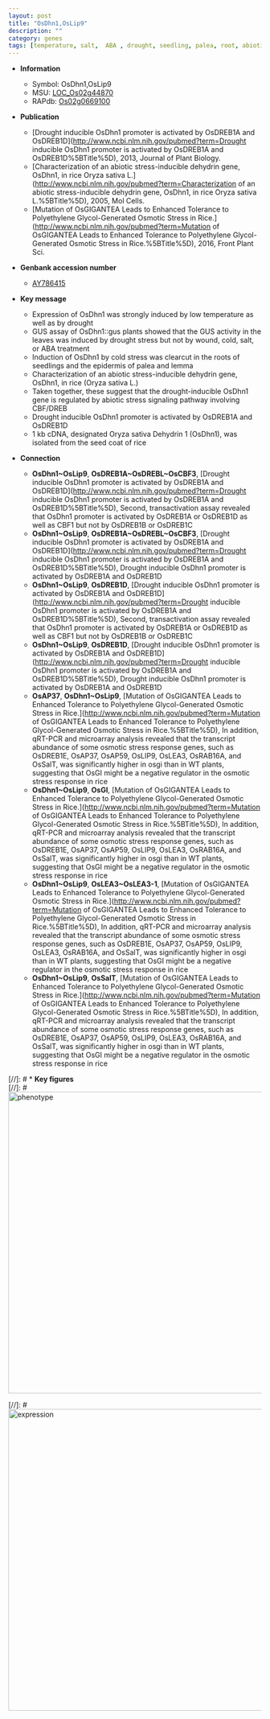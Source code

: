 ```yaml
---
layout: post
title: "OsDhn1,OsLip9"
description: ""
category: genes
tags: [temperature, salt,  ABA , drought, seedling, palea, root, abiotic stress, cold stress, lemma, seed]
---
```


* **Information**  
    + Symbol: OsDhn1,OsLip9  
    + MSU: [LOC_Os02g44870](http://rice.plantbiology.msu.edu/cgi-bin/ORF_infopage.cgi?orf=LOC_Os02g44870)  
    + RAPdb: [Os02g0669100](http://rapdb.dna.affrc.go.jp/viewer/gbrowse_details/irgsp1?name=Os02g0669100)  

* **Publication**  
    + [Drought inducible OsDhn1 promoter is activated by OsDREB1A and OsDREB1D](http://www.ncbi.nlm.nih.gov/pubmed?term=Drought inducible OsDhn1 promoter is activated by OsDREB1A and OsDREB1D%5BTitle%5D), 2013, Journal of Plant Biology.
    + [Characterization of an abiotic stress-inducible dehydrin gene, OsDhn1, in rice Oryza sativa L.](http://www.ncbi.nlm.nih.gov/pubmed?term=Characterization of an abiotic stress-inducible dehydrin gene, OsDhn1, in rice Oryza sativa L.%5BTitle%5D), 2005, Mol Cells.
    + [Mutation of OsGIGANTEA Leads to Enhanced Tolerance to Polyethylene Glycol-Generated Osmotic Stress in Rice.](http://www.ncbi.nlm.nih.gov/pubmed?term=Mutation of OsGIGANTEA Leads to Enhanced Tolerance to Polyethylene Glycol-Generated Osmotic Stress in Rice.%5BTitle%5D), 2016, Front Plant Sci.

* **Genbank accession number**  
    + [AY786415](http://www.ncbi.nlm.nih.gov/nuccore/AY786415)

* **Key message**  
    + Expression of OsDhn1 was strongly induced by low temperature as well as by drought
    + GUS assay of OsDhn1::gus plants showed that the GUS activity in the leaves was induced by drought stress but not by wound, cold, salt, or ABA treatment
    + Induction of OsDhn1 by cold stress was clearcut in the roots of seedlings and the epidermis of palea and lemma
    + Characterization of an abiotic stress-inducible dehydrin gene, OsDhn1, in rice (Oryza sativa L.)
    + Taken together, these suggest that the drought-inducible OsDhn1 gene is regulated by abiotic stress signaling pathway involving CBF/DREB
    + Drought inducible OsDhn1 promoter is activated by OsDREB1A and OsDREB1D
    + 1 kb cDNA, designated Oryza sativa Dehydrin 1 (OsDhn1), was isolated from the seed coat of rice

* **Connection**  
    + __OsDhn1~OsLip9__, __OsDREB1A~OsDREBL~OsCBF3__, [Drought inducible OsDhn1 promoter is activated by OsDREB1A and OsDREB1D](http://www.ncbi.nlm.nih.gov/pubmed?term=Drought inducible OsDhn1 promoter is activated by OsDREB1A and OsDREB1D%5BTitle%5D), Second, transactivation assay revealed that OsDhn1 promoter is activated by OsDREB1A or OsDREB1D as well as CBF1 but not by OsDREB1B or OsDREB1C
    + __OsDhn1~OsLip9__, __OsDREB1A~OsDREBL~OsCBF3__, [Drought inducible OsDhn1 promoter is activated by OsDREB1A and OsDREB1D](http://www.ncbi.nlm.nih.gov/pubmed?term=Drought inducible OsDhn1 promoter is activated by OsDREB1A and OsDREB1D%5BTitle%5D), Drought inducible OsDhn1 promoter is activated by OsDREB1A and OsDREB1D
    + __OsDhn1~OsLip9__, __OsDREB1D__, [Drought inducible OsDhn1 promoter is activated by OsDREB1A and OsDREB1D](http://www.ncbi.nlm.nih.gov/pubmed?term=Drought inducible OsDhn1 promoter is activated by OsDREB1A and OsDREB1D%5BTitle%5D), Second, transactivation assay revealed that OsDhn1 promoter is activated by OsDREB1A or OsDREB1D as well as CBF1 but not by OsDREB1B or OsDREB1C
    + __OsDhn1~OsLip9__, __OsDREB1D__, [Drought inducible OsDhn1 promoter is activated by OsDREB1A and OsDREB1D](http://www.ncbi.nlm.nih.gov/pubmed?term=Drought inducible OsDhn1 promoter is activated by OsDREB1A and OsDREB1D%5BTitle%5D), Drought inducible OsDhn1 promoter is activated by OsDREB1A and OsDREB1D
    + __OsAP37__, __OsDhn1~OsLip9__, [Mutation of OsGIGANTEA Leads to Enhanced Tolerance to Polyethylene Glycol-Generated Osmotic Stress in Rice.](http://www.ncbi.nlm.nih.gov/pubmed?term=Mutation of OsGIGANTEA Leads to Enhanced Tolerance to Polyethylene Glycol-Generated Osmotic Stress in Rice.%5BTitle%5D), In addition, qRT-PCR and microarray analysis revealed that the transcript abundance of some osmotic stress response genes, such as OsDREB1E, OsAP37, OsAP59, OsLIP9, OsLEA3, OsRAB16A, and OsSalT, was significantly higher in osgi than in WT plants, suggesting that OsGI might be a negative regulator in the osmotic stress response in rice
    + __OsDhn1~OsLip9__, __OsGI__, [Mutation of OsGIGANTEA Leads to Enhanced Tolerance to Polyethylene Glycol-Generated Osmotic Stress in Rice.](http://www.ncbi.nlm.nih.gov/pubmed?term=Mutation of OsGIGANTEA Leads to Enhanced Tolerance to Polyethylene Glycol-Generated Osmotic Stress in Rice.%5BTitle%5D), In addition, qRT-PCR and microarray analysis revealed that the transcript abundance of some osmotic stress response genes, such as OsDREB1E, OsAP37, OsAP59, OsLIP9, OsLEA3, OsRAB16A, and OsSalT, was significantly higher in osgi than in WT plants, suggesting that OsGI might be a negative regulator in the osmotic stress response in rice
    + __OsDhn1~OsLip9__, __OsLEA3~OsLEA3-1__, [Mutation of OsGIGANTEA Leads to Enhanced Tolerance to Polyethylene Glycol-Generated Osmotic Stress in Rice.](http://www.ncbi.nlm.nih.gov/pubmed?term=Mutation of OsGIGANTEA Leads to Enhanced Tolerance to Polyethylene Glycol-Generated Osmotic Stress in Rice.%5BTitle%5D), In addition, qRT-PCR and microarray analysis revealed that the transcript abundance of some osmotic stress response genes, such as OsDREB1E, OsAP37, OsAP59, OsLIP9, OsLEA3, OsRAB16A, and OsSalT, was significantly higher in osgi than in WT plants, suggesting that OsGI might be a negative regulator in the osmotic stress response in rice
    + __OsDhn1~OsLip9__, __OsSalT__, [Mutation of OsGIGANTEA Leads to Enhanced Tolerance to Polyethylene Glycol-Generated Osmotic Stress in Rice.](http://www.ncbi.nlm.nih.gov/pubmed?term=Mutation of OsGIGANTEA Leads to Enhanced Tolerance to Polyethylene Glycol-Generated Osmotic Stress in Rice.%5BTitle%5D), In addition, qRT-PCR and microarray analysis revealed that the transcript abundance of some osmotic stress response genes, such as OsDREB1E, OsAP37, OsAP59, OsLIP9, OsLEA3, OsRAB16A, and OsSalT, was significantly higher in osgi than in WT plants, suggesting that OsGI might be a negative regulator in the osmotic stress response in rice

[//]: # * **Key figures**  
[//]: # <img src="http://funRiceGenes.github.io/images/OsDhn1.pheno.png" alt="phenotype"  style="width: 600px;"/>

[//]: # <img src="http://funRiceGenes.github.io/images/OsDhn1.exp.png" alt="expression"  style="width: 600px;"/>


